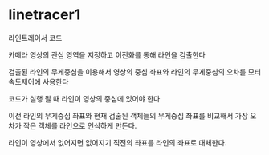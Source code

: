 # linetracer1
라인트레이서 코드

카메라 영상의 관심 영역을 지정하고 이진화를 통해 라인을 검출한다

검출된 라인의 무게중심을 이용해서 영상의 중심 좌표와 라인의 무게중심의 오차를 모터 속도제어에 사용한다

코드가 실행 될 때 라인이 영상의 중심에 있어야 한다

이전 라인의 무게중심 좌표와 현재 검출된 객체들의 무게중심 좌표를 비교해서 가장 오차가 작은 객체를 라인으로 인식하게 만든다. 

라인이 영상에서 없어지면 없어지기 직전의 좌표를 라인의 좌표로 대체한다. 
